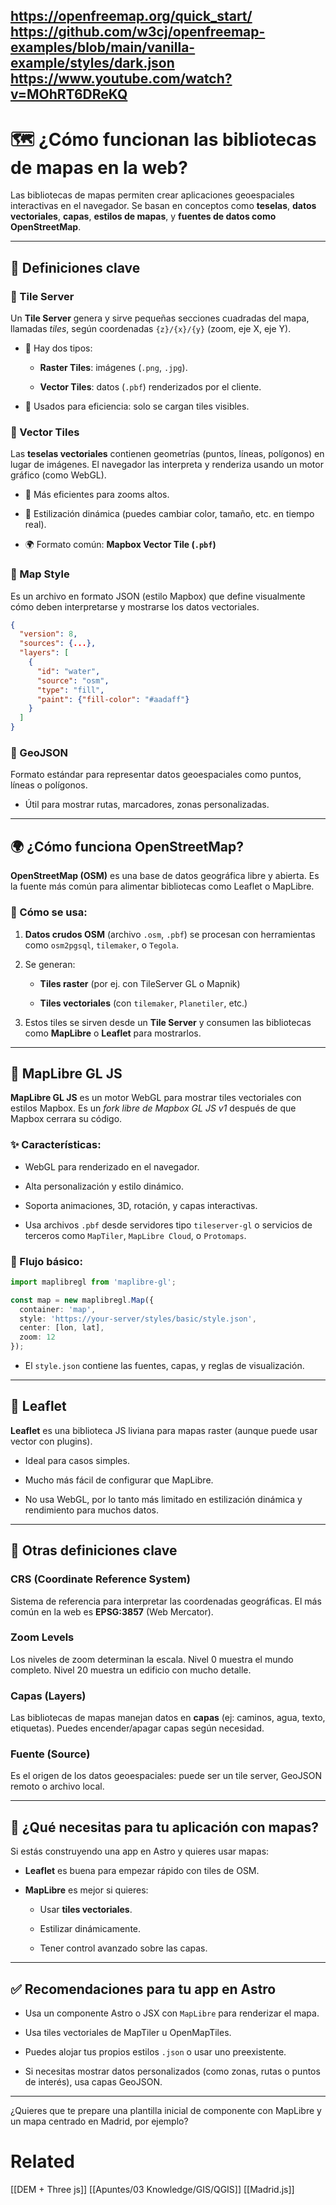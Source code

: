 
https://openfreemap.org/quick_start/
https://github.com/w3cj/openfreemap-examples/blob/main/vanilla-example/styles/dark.json
https://www.youtube.com/watch?v=MOhRT6DReKQ
---

# 🗺️ ¿Cómo funcionan las bibliotecas de mapas en la web?

Las bibliotecas de mapas permiten crear aplicaciones geoespaciales interactivas en el navegador. Se basan en conceptos como **teselas**, **datos vectoriales**, **capas**, **estilos de mapas**, y **fuentes de datos como OpenStreetMap**.

---

## 📘 Definiciones clave

### 🧱 Tile Server

Un **Tile Server** genera y sirve pequeñas secciones cuadradas del mapa, llamadas _tiles_, según coordenadas `{z}/{x}/{y}` (zoom, eje X, eje Y).

- 🧩 Hay dos tipos:
    
    - **Raster Tiles**: imágenes (`.png`, `.jpg`).
        
    - **Vector Tiles**: datos (`.pbf`) renderizados por el cliente.
        
- 🧠 Usados para eficiencia: solo se cargan tiles visibles.
    

### 🧭 Vector Tiles

Las **teselas vectoriales** contienen geometrías (puntos, líneas, polígonos) en lugar de imágenes. El navegador las interpreta y renderiza usando un motor gráfico (como WebGL).

- 🔁 Más eficientes para zooms altos.
    
- 🎨 Estilización dinámica (puedes cambiar color, tamaño, etc. en tiempo real).
    
- 🌍 Formato común: **Mapbox Vector Tile (`.pbf`)**
    

### 🎨 Map Style

Es un archivo en formato JSON (estilo Mapbox) que define visualmente cómo deben interpretarse y mostrarse los datos vectoriales.

```json
{
  "version": 8,
  "sources": {...},
  "layers": [
    {
      "id": "water",
      "source": "osm",
      "type": "fill",
      "paint": {"fill-color": "#aadaff"}
    }
  ]
}
```

### 📍 GeoJSON

Formato estándar para representar datos geoespaciales como puntos, líneas o polígonos.

- Útil para mostrar rutas, marcadores, zonas personalizadas.
    

---

## 🌍 ¿Cómo funciona OpenStreetMap?

**OpenStreetMap (OSM)** es una base de datos geográfica libre y abierta. Es la fuente más común para alimentar bibliotecas como Leaflet o MapLibre.

### 🧩 Cómo se usa:

1. **Datos crudos OSM** (archivo `.osm`, `.pbf`) se procesan con herramientas como `osm2pgsql`, `tilemaker`, o `Tegola`.
    
2. Se generan:
    
    - **Tiles raster** (por ej. con TileServer GL o Mapnik)
        
    - **Tiles vectoriales** (con `tilemaker`, `Planetiler`, etc.)
        
3. Estos tiles se sirven desde un **Tile Server** y consumen las bibliotecas como **MapLibre** o **Leaflet** para mostrarlos.
    

---

## 🧩 MapLibre GL JS

**MapLibre GL JS** es un motor WebGL para mostrar tiles vectoriales con estilos Mapbox. Es un _fork libre de Mapbox GL JS v1_ después de que Mapbox cerrara su código.

### ✨ Características:

- WebGL para renderizado en el navegador.
    
- Alta personalización y estilo dinámico.
    
- Soporta animaciones, 3D, rotación, y capas interactivas.
    
- Usa archivos `.pbf` desde servidores tipo `tileserver-gl` o servicios de terceros como `MapTiler`, `MapLibre Cloud`, o `Protomaps`.
    

### 🔧 Flujo básico:

```ts
import maplibregl from 'maplibre-gl';

const map = new maplibregl.Map({
  container: 'map',
  style: 'https://your-server/styles/basic/style.json',
  center: [lon, lat],
  zoom: 12
});
```

- El `style.json` contiene las fuentes, capas, y reglas de visualización.
    

---

## 🍃 Leaflet

**Leaflet** es una biblioteca JS liviana para mapas raster (aunque puede usar vector con plugins).

- Ideal para casos simples.
    
- Mucho más fácil de configurar que MapLibre.
    
- No usa WebGL, por lo tanto más limitado en estilización dinámica y rendimiento para muchos datos.
    

---

## 🧩 Otras definiciones clave

### CRS (Coordinate Reference System)

Sistema de referencia para interpretar las coordenadas geográficas. El más común en la web es **EPSG:3857** (Web Mercator).

### Zoom Levels

Los niveles de zoom determinan la escala. Nivel 0 muestra el mundo completo. Nivel 20 muestra un edificio con mucho detalle.

### Capas (Layers)

Las bibliotecas de mapas manejan datos en **capas** (ej: caminos, agua, texto, etiquetas). Puedes encender/apagar capas según necesidad.

### Fuente (Source)

Es el origen de los datos geoespaciales: puede ser un tile server, GeoJSON remoto o archivo local.

---

## 🧠 ¿Qué necesitas para tu aplicación con mapas?

Si estás construyendo una app en Astro y quieres usar mapas:

- **Leaflet** es buena para empezar rápido con tiles de OSM.
    
- **MapLibre** es mejor si quieres:
    
    - Usar **tiles vectoriales**.
        
    - Estilizar dinámicamente.
        
    - Tener control avanzado sobre las capas.
        

---

## ✅ Recomendaciones para tu app en Astro

- Usa un componente Astro o JSX con `MapLibre` para renderizar el mapa.
    
- Usa tiles vectoriales de MapTiler u OpenMapTiles.
    
- Puedes alojar tus propios estilos `.json` o usar uno preexistente.
    
- Si necesitas mostrar datos personalizados (como zonas, rutas o puntos de interés), usa capas GeoJSON.
    

---

¿Quieres que te prepare una plantilla inicial de componente con MapLibre y un mapa centrado en Madrid, por ejemplo?



# Related
[[DEM + Three js]]
[[Apuntes/03 Knowledge/GIS/QGIS]]
[[Madrid.js]]
